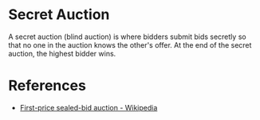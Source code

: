 # Secret Auction
A secret auction (blind auction) is where bidders submit bids secretly so that no one in the auction knows the other's offer. At the end of the secret auction, the highest bidder wins. 

# References
- [First-price sealed-bid auction - Wikipedia](https://en.wikipedia.org/wiki/First-price_sealed-bid_auction) 